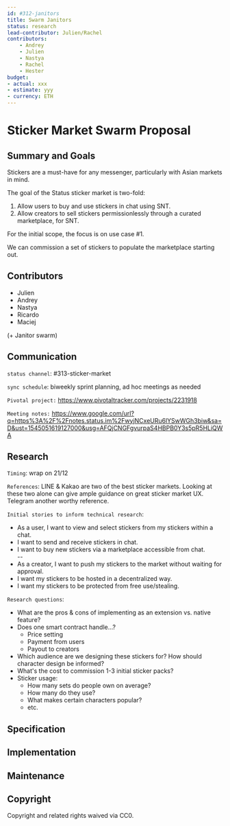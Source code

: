 ```yaml
---
id: #312-janitors
title: Swarm Janitors
status: research
lead-contributor: Julien/Rachel
contributors:
    - Andrey
    - Julien
    - Nastya
    - Rachel
    - Hester
budget:
- actual: xxx
- estimate: yyy
- currency: ETH
---
```


Sticker Market Swarm Proposal
===

## Summary and Goals

Stickers are a must-have for any messenger, particularly with Asian markets in mind.

The goal of the Status sticker market is two-fold:

1) Allow users to buy and use stickers in chat using SNT.
2) Allow creators to sell stickers permissionlessly through a curated marketplace, for SNT.

For the initial scope, the focus is on use case #1.

We can commission a set of stickers to populate the marketplace starting out.

## Contributors

- Julien
- Andrey
- Nastya
- Ricardo
- Maciej

(+ Janitor swarm) 

## Communication

`status channel`: #313-sticker-market

`sync schedule`: biweekly sprint planning, ad hoc meetings as needed

`Pivotal project:` https://www.pivotaltracker.com/projects/2231918

`Meeting notes:` https://www.google.com/url?q=https%3A%2F%2Fnotes.status.im%2FwyjNCxeURu6lYSwWGh3biw&sa=D&ust=1545051619127000&usg=AFQjCNGFgvurpaS4HBPB0Y3s5pR5HLiQWA

## Research 

`Timing`: wrap on 21/12

`References`: LINE & Kakao are two of the best sticker markets. Looking at these two alone can give ample guidance on great sticker market UX. Telegram another worthy reference.

`Initial stories to inform technical research`:
- As a user, I want to view and select stickers from my stickers within a chat.
- I want to send and receive stickers in chat.
- I want to buy new stickers via a marketplace accessible from chat.<br>
--<br>
- As a creator, I want to push my stickers to the market without waiting for approval.
- I want my stickers to be hosted in a decentralized way.
- I want my stickers to be protected from free use/stealing.

`Research questions`:
- What are the pros & cons of implementing as an extension vs. native feature?
- Does one smart contract handle...?
    - Price setting
    - Payment from users
    - Payout to creators
- Which audience are we designing these stickers for? How should character design be informed?
- What's the cost to commission 1-3 initial sticker packs?
- Sticker usage:
    - How many sets do people own on average?
    - How many do they use?
    - What makes certain characters popular?
    - etc.

## Specification

## Implementation

## Maintenance

## Copyright
Copyright and related rights waived via CC0.
